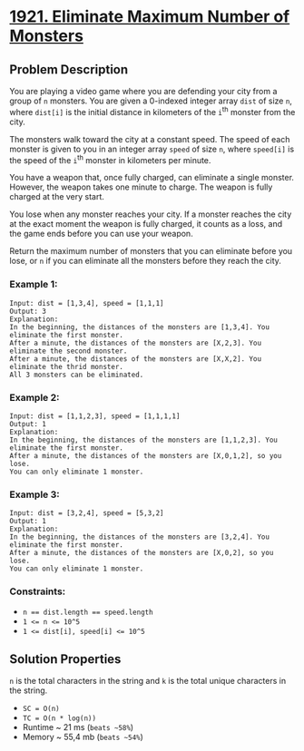 # [1921. Eliminate Maximum Number of Monsters](https://leetcode.com/problems/eliminate-maximum-number-of-monsters/description)

## Problem Description

You are playing a video game where you are defending your city from a group of `n` monsters. You are given a 0-indexed integer array `dist` of size `n`, where `dist[i]` is the initial distance in kilometers of the `i`<sup>th</sup> monster from the city.

The monsters walk toward the city at a constant speed. The speed of each monster is given to you in an integer array `speed` of size `n`, where `speed[i]` is the speed of the `i`<sup>th</sup> monster in kilometers per minute.

You have a weapon that, once fully charged, can eliminate a single monster. However, the weapon takes one minute to charge. The weapon is fully charged at the very start.

You lose when any monster reaches your city. If a monster reaches the city at the exact moment the weapon is fully charged, it counts as a loss, and the game ends before you can use your weapon.

Return the maximum number of monsters that you can eliminate before you lose, or `n` if you can eliminate all the monsters before they reach the city.



### Example 1:
```
Input: dist = [1,3,4], speed = [1,1,1]
Output: 3
Explanation:
In the beginning, the distances of the monsters are [1,3,4]. You eliminate the first monster.
After a minute, the distances of the monsters are [X,2,3]. You eliminate the second monster.
After a minute, the distances of the monsters are [X,X,2]. You eliminate the thrid monster.
All 3 monsters can be eliminated.
```
### Example 2:
```
Input: dist = [1,1,2,3], speed = [1,1,1,1]
Output: 1
Explanation:
In the beginning, the distances of the monsters are [1,1,2,3]. You eliminate the first monster.
After a minute, the distances of the monsters are [X,0,1,2], so you lose.
You can only eliminate 1 monster.
```
### Example 3:
```
Input: dist = [3,2,4], speed = [5,3,2]
Output: 1
Explanation:
In the beginning, the distances of the monsters are [3,2,4]. You eliminate the first monster.
After a minute, the distances of the monsters are [X,0,2], so you lose.
You can only eliminate 1 monster.
```

### Constraints:

* `n == dist.length == speed.length`
* `1 <= n <= 10^5`
* `1 <= dist[i], speed[i] <= 10^5`


## Solution Properties

`n` is the total characters in the string and `k` is the total unique characters in the string.
* `SC = O(n)`
* `TC = O(n * log(n))`
* Runtime ~ 21 ms (`beats ~58%`)
* Memory ~ 55,4 mb (`beats ~54%`)